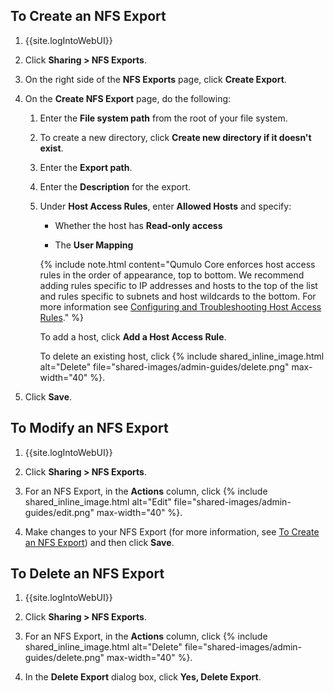 <a id="create-nfs-export"></a>
## To Create an NFS Export

1. {{site.logIntoWebUI}}

1. Click **Sharing > NFS Exports**.

1. On the right side of the **NFS Exports** page, click **Create Export**.

1. On the **Create NFS Export** page, do the following:

   1. Enter the **File system path** from the root of your file system.

   1. To create a new directory, click **Create new directory if it doesn't exist**.

   1. Enter the **Export path**.
  
   1. Enter the **Description** for the export.
  
   1. Under **Host Access Rules**, enter **Allowed Hosts** and specify:
        
      * Whether the host has **Read-only access**
        
      * The **User Mapping**
  
      {% include note.html content="Qumulo Core enforces host access rules in the order of appearance, top to bottom. We recommend adding rules specific to IP addresses and hosts to the top of the list and rules specific to subnets and host wildcards to the bottom. For more information see [Configuring and Troubleshooting Host Access Rules](configuring-troubleshooting-host-access-rules-nfs-exports.html)." %}
     
      To add a host, click **Add a Host Access Rule**.

      To delete an existing host, click {% include shared_inline_image.html alt="Delete" file="shared-images/admin-guides/delete.png" max-width="40" %}.
     
  1. Click **Save**.


## To Modify an NFS Export

1. {{site.logIntoWebUI}}

1. Click **Sharing > NFS Exports**.

1. For an NFS Export, in the **Actions** column, click {% include shared_inline_image.html alt="Edit" file="shared-images/admin-guides/edit.png" max-width="40" %}.

1. Make changes to your NFS Export (for more information, see [To Create an NFS Export](#create-nfs-export)) and then click **Save**.


## To Delete an NFS Export

1. {{site.logIntoWebUI}}

1. Click **Sharing > NFS Exports**.

1. For an NFS Export, in the **Actions** column, click {% include shared_inline_image.html alt="Delete" file="shared-images/admin-guides/delete.png" max-width="40" %}.

1. In the **Delete Export** dialog box, click **Yes, Delete Export**.
